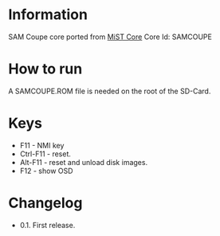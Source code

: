 # Information
SAM Coupe core ported from [MiST Core](https://github.com/sorgelig/SAMCoupe_MIST)
Core Id: SAMCOUPE

# How to run
A SAMCOUPE.ROM file is needed on the root of the SD-Card.

# Keys

- F11 - NMI key
- Ctrl-F11 - reset.
- Alt-F11 - reset and unload disk images.
- F12 - show OSD

# Changelog
- 0.1. First release. 
